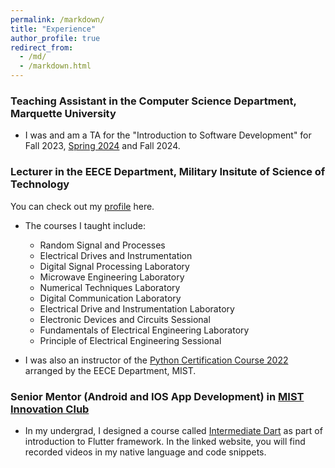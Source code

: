 ```yaml
---
permalink: /markdown/
title: "Experience"
author_profile: true
redirect_from: 
  - /md/
  - /markdown.html
---
```

### Teaching Assistant in the Computer Science Department, Marquette University 
-  I was and am a TA for the "Introduction to Software Development" for Fall 2023, [Spring 2024](https://www.marquette.edu/computer-science/teaching-research-assistant-assignments.php) and Fall 2024.

### Lecturer in the EECE Department, Military Insitute of Science of Technology 
You can check out my <a href="https://mist.ac.bd/department/eece/facultyMembers/dibaloke_chanda-371" target="_blank">profile</a> here.
- The courses I taught include:
  - Random Signal and Processes
  - Electrical Drives and Instrumentation
  - Digital Signal Processing Laboratory
  - Microwave Engineering Laboratory
  - Numerical Techniques Laboratory
  - Digital Communication Laboratory
  - Electrical Drive and Instrumentation Laboratory
  - Electronic Devices and Circuits Sessional
  - Fundamentals of Electrical Engineering Laboratory
  - Principle of Electrical Engineering Sessional
 
- I was also an instructor of the <a href="https://eece.gitbook.io/python-certification-course-2022" target="_blank">Python Certification Course 2022</a>  arranged by the EECE Department, MIST.

### Senior Mentor (Android and IOS App Development) in <a href="https://innovationclub.mist.ac.bd/" target="_blank">MIST Innovation Club</a>
- In my undergrad, I designed a course called <a href="https://eece.gitbook.io/mist-innovation-club-flutter-course-1" target="_blank">Intermediate Dart</a>
  as part of introduction to Flutter framework. In the linked website, you will find recorded videos in my native language and code snippets.
